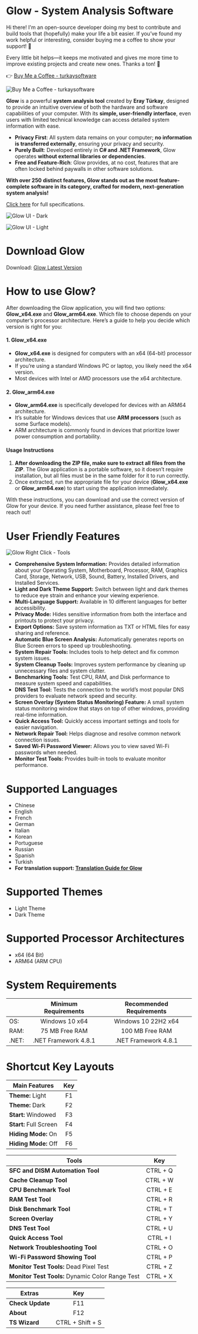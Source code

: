 # Glow - System Analysis Software

Hi there! I'm an open-source developer doing my best to contribute and build tools that (hopefully) make your life a bit easier. If you’ve found my work helpful or interesting, consider buying me a coffee to show your support! 💛

Every little bit helps—it keeps me motivated and gives me more time to improve existing projects and create new ones. Thanks a ton! 🙌

👉 [Buy Me a Coffee - turkaysoftware](https://buymeacoffee.com/turkaysoftware)

![Buy Me a Coffee - turkaysoftware](https://github.com/user-attachments/assets/e2b6d354-d5a4-4ff3-9648-88510a59818c)

**Glow** is a powerful **system analysis tool** created by **Eray Türkay**, designed to provide an intuitive overview of both the hardware and software capabilities of your computer. With its **simple, user-friendly interface**, even users with limited technical knowledge can access detailed system information with ease.

- **Privacy First**: All system data remains on your computer; **no information is transferred externally**, ensuring your privacy and security.
- **Purely Built**: Developed entirely in **C# and .NET Framework**, Glow operates **without external libraries or dependencies**.
- **Free and Feature-Rich**: Glow provides, at no cost, features that are often locked behind paywalls in other software solutions.
  
**With over 250 distinct features, Glow stands out as the most feature-complete software in its category, crafted for modern, next-generation system analysis!**

[Click here](https://www.turkaysoftware.com/glow) for full specifications.

![Glow UI - Dark](https://github.com/user-attachments/assets/f2528953-0a88-49e6-ad41-7e181334b0b1)

![Glow UI - Light](https://github.com/user-attachments/assets/fd633523-3034-4a6f-a298-dff5a767a1eb)

# Download Glow

Download: [Glow Latest Version](https://github.com/turkaysoftware/glow/releases/latest)

# How to use Glow?

After downloading the Glow application, you will find two options: **Glow_x64.exe** and **Glow_arm64.exe**. Which file to choose depends on your computer’s processor architecture. Here’s a guide to help you decide which version is right for you:

#### 1. Glow_x64.exe
- **Glow_x64.exe** is designed for computers with an x64 (64-bit) processor architecture.
- If you’re using a standard Windows PC or laptop, you likely need the x64 version.
- Most devices with Intel or AMD processors use the x64 architecture.

#### 2. Glow_arm64.exe
- **Glow_arm64.exe** is specifically developed for devices with an ARM64 architecture.
- It’s suitable for Windows devices that use **ARM processors** (such as some Surface models).
- ARM architecture is commonly found in devices that prioritize lower power consumption and portability.

#### Usage Instructions
1. **After downloading the ZIP file, make sure to extract all files from the ZIP**. The Glow application is a portable software, so it doesn’t require installation, but all files must be in the same folder for it to run correctly.
2. Once extracted, run the appropriate file for your device (**Glow_x64.exe** or **Glow_arm64.exe**) to start using the application immediately.

With these instructions, you can download and use the correct version of Glow for your device. If you need further assistance, please feel free to reach out!

# User Friendly Features

![Glow Right Click - Tools](https://github.com/user-attachments/assets/dd9018fd-41df-4ecd-bf93-12e7371a3c99)

- **Comprehensive System Information:** Provides detailed information about your Operating System, Motherboard, Processor, RAM, Graphics Card, Storage, Network, USB, Sound, Battery, Installed Drivers, and Installed Services.
- **Light and Dark Theme Support:** Switch between light and dark themes to reduce eye strain and enhance your viewing experience.
- **Multi-Language Support:** Available in 10 different languages for better accessibility.
- **Privacy Mode:** Hides sensitive information from both the interface and printouts to protect your privacy.
- **Export Options:** Save system information as TXT or HTML files for easy sharing and reference.
- **Automatic Blue Screen Analysis:** Automatically generates reports on Blue Screen errors to speed up troubleshooting.
- **System Repair Tools:** Includes tools to help detect and fix common system issues.
- **System Cleanup Tools:** Improves system performance by cleaning up unnecessary files and system clutter.
- **Benchmarking Tools:** Test CPU, RAM, and Disk performance to measure system speed and capabilities.
- **DNS Test Tool:** Tests the connection to the world’s most popular DNS providers to evaluate network speed and security.
- **Screen Overlay (System Status Monitoring) Feature:** A small system status monitoring window that stays on top of other windows, providing real-time information.
- **Quick Access Tool:** Quickly access important settings and tools for easier navigation.
- **Network Repair Tool:** Helps diagnose and resolve common network connection issues.
- **Saved Wi-Fi Password Viewer:** Allows you to view saved Wi-Fi passwords when needed.
- **Monitor Test Tools:** Provides built-in tools to evaluate monitor performance.

# Supported Languages

- Chinese
- English
- French
- German
- Italian
- Korean
- Portuguese
- Russian
- Spanish
- Turkish
- **For translation support: [Translation Guide for Glow](https://github.com/turkaysoftware/glow/discussions/20)**

# Supported Themes

- Light Theme
- Dark Theme

# Supported Processor Architectures

- x64 (64 Bit)
- ARM64 (ARM CPU)

# System Requirements

|  | Minimum Requirements | Recommended Requirements |
| -- | :--: | :--: |
| OS: | Windows 10 x64 | Windows 10 22H2 x64|
| RAM: | 75 MB Free RAM | 100 MB Free RAM |
| .NET: | .NET Framework 4.8.1 | .NET Framework 4.8.1 |

# Shortcut Key Layouts

| Main Features | Key |
| -- | :--: |
| **Theme:** Light | F1 |
| **Theme:** Dark | F2 |
| **Start:** Windowed | F3 |
| **Start:** Full Screen | F4 |
| **Hiding Mode:** On | F5 |
| **Hiding Mode:** Off | F6 |

| Tools | Key |
| -- | :--: |
| **SFC and DISM Automation Tool** | CTRL + Q |
| **Cache Cleanup Tool** | CTRL + W |
| **CPU Benchmark Tool** | CTRL + E |
| **RAM Test Tool** | CTRL + R |
| **Disk Benchmark Tool** | CTRL + T |
| **Screen Overlay** | CTRL + Y |
| **DNS Test Tool** | CTRL + U |
| **Quick Access Tool** | CTRL + I |
| **Network Troubleshooting Tool** | CTRL + O |
| **Wi-Fi Password Showing Tool** | CTRL + P |
| **Monitor Test Tools:** Dead Pixel Test | CTRL + Z |
| **Monitor Test Tools:** Dynamic Color Range Test | CTRL + X |

| Extras | Key |
| -- | :--: |
| **Check Update** | F11 |
| **About** | F12 |
| **TS Wizard** | CTRL + Shift + S |
